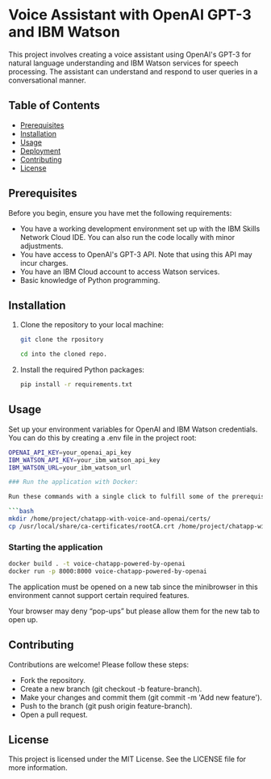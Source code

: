 # Voice Assistant with OpenAI GPT-3 and IBM Watson

This project involves creating a voice assistant using OpenAI's GPT-3 for natural language understanding and IBM Watson services for speech processing. The assistant can understand and respond to user queries in a conversational manner.

## Table of Contents

- [Prerequisites](#prerequisites)
- [Installation](#installation)
- [Usage](#usage)
- [Deployment](#deployment)
- [Contributing](#contributing)
- [License](#license)

## Prerequisites

Before you begin, ensure you have met the following requirements:

- You have a working development environment set up with the IBM Skills Network Cloud IDE. You can also run the code locally with minor adjustments.
- You have access to OpenAI's GPT-3 API. Note that using this API may incur charges.
- You have an IBM Cloud account to access Watson services.
- Basic knowledge of Python programming.

## Installation

1. Clone the repository to your local machine:

   ```bash
   git clone the rpository
   ```

   ```bash
   cd into the cloned repo.
   ```

2. Install the required Python packages:
   
   ```bash
   pip install -r requirements.txt
   ``` 

## Usage

Set up your environment variables for OpenAI and IBM Watson credentials. You can do this by creating a .env file in the project root:

```bash
OPENAI_API_KEY=your_openai_api_key
IBM_WATSON_API_KEY=your_ibm_watson_api_key
IBM_WATSON_URL=your_ibm_watson_url

### Run the application with Docker:

Run these commands with a single click to fulfill some of the prerequisites:

```bash
mkdir /home/project/chatapp-with-voice-and-openai/certs/
cp /usr/local/share/ca-certificates/rootCA.crt /home/project/chatapp-with-voice-and-openai/certs/
```

### Starting the application

```bash
docker build . -t voice-chatapp-powered-by-openai
docker run -p 8000:8000 voice-chatapp-powered-by-openai
```

The application must be opened on a new tab since the minibrowser in this environment cannot support certain required features.

Your browser may deny “pop-ups” but please allow them for the new tab to open up.

## Contributing

Contributions are welcome! Please follow these steps:

- Fork the repository.
- Create a new branch (git checkout -b feature-branch).
- Make your changes and commit them (git commit -m 'Add new feature').
- Push to the branch (git push origin feature-branch).
- Open a pull request.

## License

This project is licensed under the MIT License. See the LICENSE file for more information.
